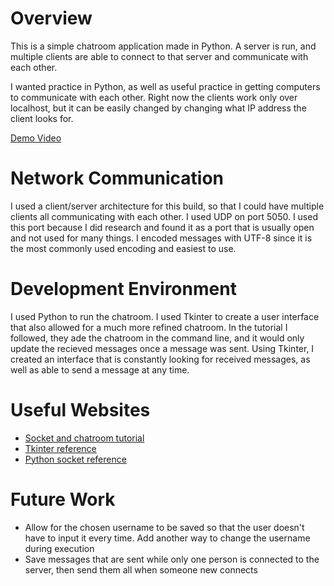 # Overview

This is a simple chatroom application made in Python. A server is run, and multiple clients are able to connect to that server and communicate with each other.

I wanted practice in Python, as well as useful practice in getting computers to communicate with each other. Right now the clients work only over localhost, but it can be easily changed by changing what IP address the client looks for.

[Demo Video](https://youtu.be/n7FpqSe6Jmc)

# Network Communication

I used a client/server architecture for this build, so that I could have multiple clients all communicating with each other.
I used UDP on port 5050. I used this port because I did research and found it as a port that is usually open and not used for many things.
I encoded messages with UTF-8 since it is the most commonly used encoding and easiest to use.

# Development Environment

I used Python to run the chatroom. I used Tkinter to create a user interface that also allowed for a much more refined chatroom. In the tutorial I followed, they ade the chatroom in the command line, and it would only update the recieved messages once a message was sent. Using Tkinter, I created an interface that is constantly looking for received messages, as well as able to send a message at any time.

# Useful Websites

* [Socket and chatroom tutorial](https://pythonprogramming.net/sockets-tutorial-python-3/)
* [Tkinter reference](https://www.tutorialspoint.com/python/python_gui_programming.htm)
* [Python socket reference](https://docs.python.org/3/howto/sockets.html)

# Future Work

* Allow for the chosen username to be saved so that the user doesn't have to input it every time. Add another way to change the username during execution
* Save messages that are sent while only one person is connected to the server, then send them all when someone new connects

